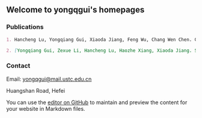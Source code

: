 ## Welcome to yongqgui's homepages

### Publications
```markdown
1. Hancheng Lu, Yongqiang Gui, Xiaoda Jiang, Feng Wu, Chang Wen Chen. Compressed Robust Transmission for Remote Sensing Services in Space Information Networks. Accepted, IEEE Wireless Communications Magazine, 2019.

2. [Yongqiang Gui, Zexue Li, Hancheng Lu, Haozhe Xiang, Xiaoda Jiang. Spatial Scalability Enabled Soft Video Broadcast for Users with Resolution Heterogeneity. IEEE Globecom 2017](https://ieeexplore.ieee.org/abstract/document/8254130).
```

### Contact
Email: yongqgui@mail.ustc.edu.cn

Huangshan Road, Hefei

You can use the [editor on GitHub](https://github.com/YongqGui/yongqgui-homepage/edit/master/README.md) to maintain and preview the content for your website in Markdown files.
